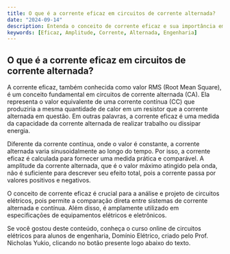 ```yaml
---
title: O que é a corrente eficaz em circuitos de corrente alternada?
date: "2024-09-14"
description: Entenda o conceito de corrente eficaz e sua importância em circuitos de corrente alternada.
keywords: [Eficaz, Amplitude, Corrente, Alternada, Engenharia]
---
```


## O que é a corrente eficaz em circuitos de corrente alternada?

A corrente eficaz, também conhecida como valor RMS (Root Mean Square), é um conceito fundamental em circuitos de corrente alternada (CA). Ela representa o valor equivalente de uma corrente contínua (CC) que produziria a mesma quantidade de calor em um resistor que a corrente alternada em questão. Em outras palavras, a corrente eficaz é uma medida da capacidade da corrente alternada de realizar trabalho ou dissipar energia.

Diferente da corrente contínua, onde o valor é constante, a corrente alternada varia sinusoidalmente ao longo do tempo. Por isso, a corrente eficaz é calculada para fornecer uma medida prática e comparável. A amplitude da corrente alternada, que é o valor máximo atingido pela onda, não é suficiente para descrever seu efeito total, pois a corrente passa por valores positivos e negativos.

O conceito de corrente eficaz é crucial para a análise e projeto de circuitos elétricos, pois permite a comparação direta entre sistemas de corrente alternada e contínua. Além disso, é amplamente utilizado em especificações de equipamentos elétricos e eletrônicos.

Se você gostou deste conteúdo, conheça o curso online de circuitos elétricos para alunos de engenharia, Domínio Elétrico, criado pelo Prof. Nicholas Yukio, clicando no botão presente logo abaixo do texto.